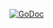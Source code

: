 [![GoDoc](https://godoc.org/github.com/mway/pkg?status.svg)](https://godoc.org/github.com/mway/pkg)
